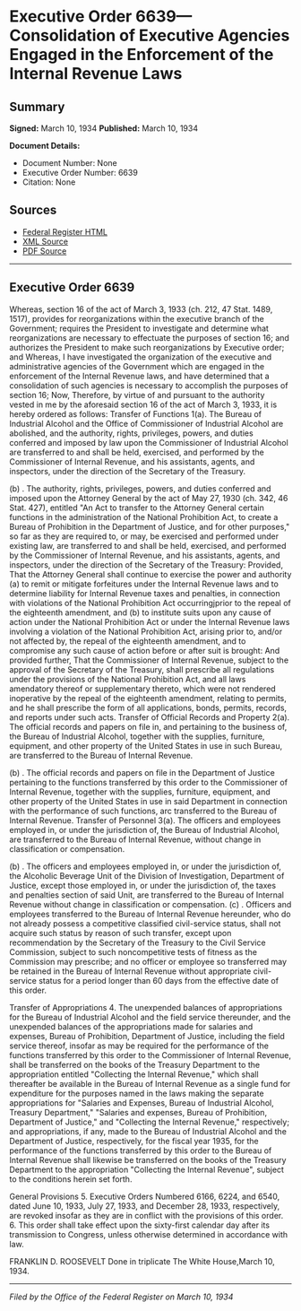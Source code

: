 # Executive Order 6639—Consolidation of Executive Agencies Engaged in the Enforcement of the Internal Revenue Laws

## Summary

**Signed:** March 10, 1934
**Published:** March 10, 1934

**Document Details:**
- Document Number: None
- Executive Order Number: 6639
- Citation: None

## Sources
- [Federal Register HTML](https://www.presidency.ucsb.edu/documents/executive-order-6639-consolidation-executive-agencies-engaged-the-enforcement-the-internal)
- [XML Source](None)
- [PDF Source](None)

---

## Executive Order 6639

Whereas, section 16 of the act of March 3, 1933 (ch. 212, 47 Stat. 1489, 1517), provides for reorganizations within the executive branch of the Government; requires the President to investigate and determine what reorganizations are necessary to effectuate the purposes of section 16; and authorizes the President to make such reorganizations by Executive order; and
Whereas, I have investigated the organization of the executive and administrative agencies of the Government which are engaged in the enforcement of the Internal Revenue laws, and have determined that a consolidation of such agencies is necessary to accomplish the purposes of section 16;
Now, Therefore, by virtue of and pursuant to the authority vested in me by the aforesaid section 16 of the act of March 3, 1933, it is hereby ordered as follows:
Transfer of Functions
1(a). The Bureau of Industrial Alcohol and the Office of Commissioner of Industrial Alcohol are abolished, and the authority, rights, privileges, powers, and duties conferred and imposed by law upon the Commissioner of Industrial Alcohol are transferred to and shall be held, exercised, and performed by the Commissioner of Internal Revenue, and his assistants, agents, and inspectors, under the direction of the Secretary of the Treasury.

(b) . The authority, rights, privileges, powers, and duties conferred and imposed upon the Attorney General by the act of May 27, 1930 (ch. 342, 46 Stat. 427), entitled "An Act to transfer to the Attorney General certain functions in the administration of the National Prohibition Act, to create a Bureau of Prohibition in the Department of Justice, and for other purposes," so far as they are required to, or may, be exercised and performed under existing law, are transferred to and shall be held, exercised, and performed by the Commissioner of Internal Revenue, and his assistants, agents, and inspectors, under the direction of the Secretary of the Treasury: Provided, That the Attorney General shall continue to exercise the power and authority (a) to remit or mitigate forfeitures under the Internal Revenue laws and to determine liability for Internal Revenue taxes and penalties, in connection with violations of the National Prohibition Act occurringjprior to the repeal of the eighteenth amendment, and (b) to institute suits upon any cause of action under the National Prohibition Act or under the Internal Revenue laws involving a violation of the National Prohibition Act, arising prior to, and/or not affected by, the repeal of the eighteenth amendment, and to compromise any such cause of action before or after suit is brought: And provided further, That the Commissioner of Internal Revenue, subject to the approval of the Secretary of the Treasury, shall prescribe all regulations under the provisions of the National Prohibition Act, and all laws amendatory thereof or supplementary thereto, which were not rendered inoperative by the repeal of the eighteenth amendment, relating to permits, and he shall prescribe the form of all applications, bonds, permits, records, and reports under such acts.
Transfer of Official Records and Property
2(a). The official records and papers on file in, and pertaining to the business of, the Bureau of Industrial Alcohol, together with the supplies, furniture, equipment, and other property of the United States in use in such Bureau, are transferred to the Bureau of Internal Revenue.

(b) . The official records and papers on file in the Department of Justice pertaining to the functions transferred by this order to the Commissioner of Internal Revenue, together with the supplies, furniture, equipment, and other property of the United States in use in said Department in connection with the performance of such functions, arc transferred to the Bureau of Internal Revenue.
Transfer of Personnel
3(a). The officers and employees employed in, or under the jurisdiction of, the Bureau of Industrial Alcohol, are transferred to the Bureau of Internal Revenue, without change in classification or compensation.

(b) . The officers and employees employed in, or under the jurisdiction of, the Alcoholic Beverage Unit of the Division of Investigation, Department of Justice, except those employed in, or under the jurisdiction of, the taxes and penalties section of said Unit, are transferred to the Bureau of Internal Revenue without change in classification or compensation.
(c) . Officers and employees transferred to the Bureau of Internal Revenue hereunder, who do not already possess a competitive classified civil-service status, shall not acquire such status by reason of such transfer, except upon recommendation by the Secretary of the Treasury to the Civil Service Commission, subject to such noncompetitive tests of fitness as the Commission may prescribe; and no officer or employee so transferred may be retained in the Bureau of Internal Revenue without appropriate civil-service status for a period longer than 60 days from the effective date of this order.

Transfer of Appropriations
4. The unexpended balances of appropriations for the Bureau of Industrial Alcohol and the field service thereunder, and the unexpended balances of the appropriations made for salaries and expenses, Bureau of Prohibition, Department of Justice, including the field service thereof, insofar as may be required for the performance of the functions transferred by this order to the Commissioner of Internal Revenue, shall be transferred on the books of the Treasury Department to the appropriation entitled "Collecting the Internal Revenue," which shall thereafter be available in the Bureau of Internal Revenue as a single fund for expenditure for the purposes named in the laws making the separate appropriations for "Salaries and Expenses, Bureau of Industrial Alcohol, Treasury Department," "Salaries and expenses, Bureau of Prohibition, Department of Justice," and "Collecting the Internal Revenue," respectively; and appropriations, if any, made to the Bureau of Industrial Alcohol and the Department of Justice, respectively, for the fiscal year 1935, for the performance of the functions transferred by this order to the Bureau of Internal Revenue shall likewise be transferred on the books of the Treasury Department to the appropriation "Collecting the Internal Revenue", subject to the conditions herein set forth.

General Provisions
5. Executive Orders Numbered 6166, 6224, and 6540, dated June 10, 1933, July 27, 1933, and December 28, 1933, respectively, are revoked insofar as they are in conflict with the provisions of this order.
6. This order shall take effect upon the sixty-first calendar day after its transmission to Congress, unless otherwise determined in accordance with law.

FRANKLIN D. ROOSEVELT
Done in triplicate
The White House,March 10, 1934.

---

*Filed by the Office of the Federal Register on March 10, 1934*
